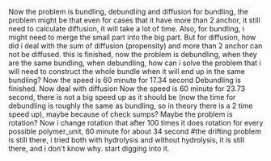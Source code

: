 
Now the problem is bundling, debundling and diffusion
for bundling, the problem might be that even for cases that it have more than 2 anchor, it still need to calculate diffusion, it will take a lot of time.
Also, for bundling, i might need to merge the small part into the big part.
But for diffusion, how did i deal with the sum of diffusion (propensity) and more than 2 anchor can not be diffused.
this is finished, now the problem is debundling, when they are the same bundling, when debundling, how can i solve the problem that i will need to construct the whole bundle when it will end up in the same bundling?
Now the speed is 60 minute for 17.34 second
Debundling is finished. Now deal with diffusion
Now the speed is 60 minute for 23.73 second, there is not a big speed up as it should be (now the time for debundling is roughly the same as bundling, so in theory there is a 2 time speed up), maybe because of check sumps?
Maybe the problem is rotation? Now i change rotation that after 100 times it does rotation for every possible polymer_unit,
60 minute for about 34 second
#the drifting problem is still there, i tried both with hydrolysis and without hydrolysis, it is still there, and i don't know why.
start digging into it.
